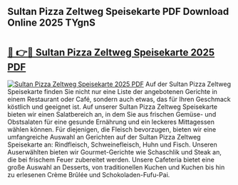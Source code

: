 ## Sultan Pizza Zeltweg Speisekarte PDF Download Online 2025 TYgnS

# <h2><a href="http://gc8mzt3.nevu.top/?p=Sultan+Pizza+Zeltweg+Speisekarte">🔗 👉🔴 Sultan Pizza Zeltweg Speisekarte 2025 PDF</a></h2>

[![Sultan Pizza Zeltweg Speisekarte 2025 PDF](https://i.imgur.com/dBaPXMq.png)](http://gc8mzt3.nevu.top/?p=Sultan+Pizza+Zeltweg+Speisekarte)
Auf der Sultan Pizza Zeltweg Speisekarte finden Sie nicht nur eine Liste der angebotenen Gerichte in einem Restaurant oder Café, sondern auch etwas, das für Ihren Geschmack köstlich und geeignet ist. Auf unserer Sultan Pizza Zeltweg Speisekarte bieten wir einen Salatbereich an, in dem Sie aus frischen Gemüse- und Obstsalaten für eine gesunde Ernährung und ein leckeres Mittagessen wählen können. Für diejenigen, die Fleisch bevorzugen, bieten wir eine umfangreiche Auswahl an Gerichten auf der Sultan Pizza Zeltweg Speisekarte an: Rindfleisch, Schweinefleisch, Huhn und Fisch. Unseren Auserwählten bieten wir Gourmet-Gerichte wie Schaschlik und Steak an, die bei frischem Feuer zubereitet werden. Unsere Cafeteria bietet eine große Auswahl an Desserts, von traditionellen Kuchen und Kuchen bis hin zu erlesenen Crème Brûlée und Schokoladen-Fufu-Pai.
